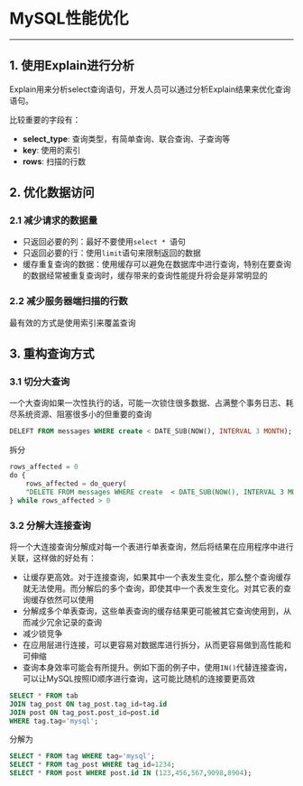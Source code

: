 # MySQL性能优化
___

## 1. 使用Explain进行分析
Explain用来分析select查询语句，开发人员可以通过分析Explain结果来优化查询语句。

比较重要的字段有：
- **select_type**: 查询类型，有简单查询、联合查询、子查询等
- **key**: 使用的索引
- **rows**: 扫描的行数

## 2. 优化数据访问

### 2.1 减少请求的数据量
- 只返回必要的列：最好不要使用`select * `语句
- 只返回必要的行：使用`limit`语句来限制返回的数据
- 缓存重复查询的数据：使用缓存可以避免在数据库中进行查询，特别在要查询的数据经常被重复查询时，缓存带来的查询性能提升将会是非常明显的

### 2.2 减少服务器端扫描的行数

最有效的方式是使用索引来覆盖查询

## 3. 重构查询方式

### 3.1 切分大查询
一个大查询如果一次性执行的话，可能一次锁住很多数据、占满整个事务日志、耗尽系统资源、阻塞很多小的但重要的查询
```sql
DELEFT FROM messages WHERE create < DATE_SUB(NOW(), INTERVAL 3 MONTH);
```
拆分
```sql
rows_affected = 0
do {
    rows_affected = do_query(
    "DELETE FROM messages WHERE create  < DATE_SUB(NOW(), INTERVAL 3 MONTH) LIMIT 10000")
} while rows_affected > 0
```

### 3.2 分解大连接查询
将一个大连接查询分解成对每一个表进行单表查询，然后将结果在应用程序中进行关联，这样做的好处有：
- 让缓存更高效。对于连接查询，如果其中一个表发生变化，那么整个查询缓存就无法使用。而分解后的多个查询，即使其中一个表发生变化。对其它表的查询缓存依然可以使用
- 分解成多个单表查询，这些单表查询的缓存结果更可能被其它查询使用到，从而减少冗余记录的查询
- 减少锁竞争
- 在应用层进行连接，可以更容易对数据库进行拆分，从而更容易做到高性能和可伸缩
- 查询本身效率可能会有所提升。例如下面的例子中，使用`IN()`代替连接查询，可以让MySQL按照ID顺序进行查询，这可能比随机的连接要更高效

```sql
SELECT * FROM tab
JOIN tag_post ON tag_post.tag_id=tag.id
JOIN post ON tag_post.post_id=post.id
WHERE tag.tag='mysql';
```
分解为
```sql
SELECT * FROM tag WHERE tag='mysql';
SELECT * FROM tag_post WHERE tag_id=1234;
SELECT * FROM post WHERE post.id IN (123,456,567,9098,8904);
```